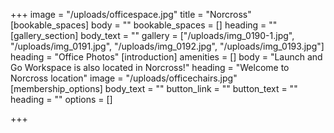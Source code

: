 +++
image = "/uploads/officespace.jpg"
title = "Norcross"
[bookable_spaces]
body = ""
bookable_spaces = []
heading = ""
[gallery_section]
body_text = ""
gallery = ["/uploads/img_0190-1.jpg", "/uploads/img_0191.jpg", "/uploads/img_0192.jpg", "/uploads/img_0193.jpg"]
heading = "Office Photos"
[introduction]
amenities = []
body = "Launch and Go Workspace is also located in Norcross!"
heading = "Welcome to Norcross location"
image = "/uploads/officechairs.jpg"
[membership_options]
body_text = ""
button_link = ""
button_text = ""
heading = ""
options = []

+++
